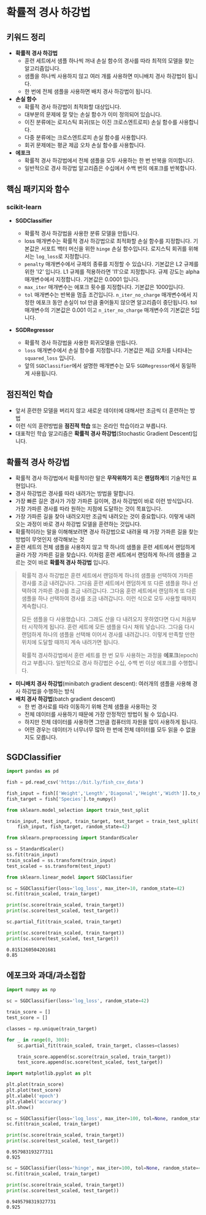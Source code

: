 # 확률적 경사 하강법

## 키워드 정리

- **확률적 경사 하강법**
  - 훈련 세트에서 샘플 하나씩 꺼내 손실 함수의 경사를 따라 최적의 모델을 찾는 알고리즘입니다.
  - 샘플을 하나씩 사용하지 않고 여러 개를 사용하면 미니배치 경사 하강법이 됩니다.
  - 한 번에 전체 샘플을 사용하면 배치 경사 하강법이 됩니다.
- **손실 함수**
  - 확률적 경사 하강법이 최적화할 대상입니다.
  - 대부분의 문제에 잘 맞는 손실 함수가 이미 정의되어 있습니다.
  - 이진 분류에는 로지스틱 회귀(또는 이진 크로스엔트로피) 손실 함수를 사용합니다.
  - 다중 분류에는 크로스엔트로피 손실 함수를 사용합니다.
  - 회귀 문제에는 평균 제곱 오차 손실 함수를 사용합니다.
- **에포크**
  - 확률적 경사 하강법에서 전체 샘플을 모두 사용하는 한 번 반복을 의미합니다.
  - 일반적으로 경사 하강법 알고리즘은 수십에서 수백 번의 에포크를 반복합니다.

## 핵심 패키지와 함수

### scikit-learn

- **SGDClassifier**

  - 확률적 경사 하강법을 사용한 분류 모델을 만듭니다.
  - loss 매개변수는 확률적 경사 하강법으로 최적화할 손실 함수를 지정합니다. 기본값은 서포트 백터 머신을 위한 `hinge` 손실 함수입니다. 로지스틱 회귀를 위해서는 `log_loss`로 지정합니다.
  - `penalty` 매개변수에서 규제의 종류를 지정할 수 있습니다. 기본값은 L2 규제를 위한 'l2' 입니다. L1 규제를 적용하라면 'l1'으로 지정합니다. 규제 강도는 alpha 매개변수에서 지정합니다. 기본값은 0.0001 입니다.
  - `max_iter` 매개변수는 에포크 횟수를 지정합니다. 기본값은 1000입니다.
  - `tol` 매개변수는 반복을 멈출 조건입니다. `n_iter_no_charge` 매개변수에서 지정한 에포크 동안 손실이 tol 만큼 줄어들지 않으면 알고리즘이 중단됩니다. tol 매개변수의 기본값은 0.001 이고 `n_iter_no_charge` 매개변수의 기본값은 5입니다.

- **SGDRegressor**
  - 확률적 경사 하강법을 사용한 회귀모델을 만듭니다.
  - `loss` 매개변수에서 손실 함수를 지정합니다. 기본값은 제곱 오차를 나타내는 `squared_loss` 입니다.
  - 앞의 `SGDClassifier`에서 설명한 매개변수는 모두 `SGDRegressor`에서 동일하게 사용됩니다.

## 점진적인 학습

- 앞서 훈련한 모델을 버리지 않고 새로운 데이터에 대해서만 조금씩 더 훈련하는 방법
- 이런 식의 훈련방법을 **점진적 학습** 또는 온라인 학습이라고 부릅니다.
- 대표적인 학습 알고리즘은 **확률적 경사 하강법**(Stochastic Gradient Descent)입니다.

## 확률적 경사 하강법

- 확률적 경사 하강법에서 확률적이란 말은 **무작위하기** 혹은 **랜덤하게**의 기술적인 표현입니다.
- 경사 하강법은 경사를 따라 내려가는 방법을 말합니다.
- 가장 빠른 길은 경사가 가장 가파른 길이며, 경사 하강법이 바로 이런 방식입니다. 가장 가파른 경사를 따라 원하는 지점에 도달하는 것이 목표입니다.
- 가장 가파른 길을 찾아 내려오지만 조금씩 내려오는 것이 중요합니다. 이렇게 내려오는 과정이 바로 경사 하강법 모델을 훈련하는 것입니다.
- 확률적이라는 말을 이해해보려면 경사 하강법으로 내려올 때 가장 가파른 길을 찾는 방법이 무엇인지 생각해보는 것
- 훈련 세트의 전체 샘플을 사용하지 않고 딱 하나의 샘플을 훈련 세트에서 랜덤하게 골라 가장 가파른 길을 찾습니다. 이처럼 훈련 세트에서 랜덤하게 하나의 샘플을 고르는 것이 바로 **확률적 경사 하강법** 입니다.

> 확률적 경사 하강법은 훈련 세트에서 랜덤하게 하나의 샘플을 선택하여 가파른 경사를 조금 내려갑니다. 그다음 훈련 세트에서 랜덤하게 또 다른 샘플을 하나 선택하여 가파른 경사를 조금 내려갑니다. 그다음 훈련 세트에서 랜덤하게 또 다른 샘플을 하나 선택하여 경사를 조금 내려갑니다. 이런 식으로 모두 사용할 때까지 계속합니다.
>
> 모든 샘플을 다 사용했습니다. 그래도 산을 다 내려오지 못하였다면 다시 처음부터 시작하게 됩니다. 훈련 세트에 모든 샘플을 다시 채워 넣습니다. 그다음 다시 랜덤하게 하나의 샘플을 선택해 이어서 경사를 내려갑니다. 이렇게 만족할 만한 위치에 도달할 때까지 계속 내려가면 됩니다.
>
> 확률적 경사하강법에서 훈련 세트를 한 번 모두 사용하는 과정을 **에포크**(epoch)라고 부릅니다. 일반적으로 경사 하강법은 수십, 수백 번 이상 에포크를 수행합니다.

- **미니배치 경사 하강법**(minibatch gradient descent): 여러개의 샘플을 사용해 경사 하강법을 수행하는 방식
- **배치 경사 하강법**(batch gradient descent)
  - 한 번 경사로를 따라 이동하기 위해 전체 샘플을 사용하는 것
  - 전체 데이터를 사용하기 때문에 가장 안정적인 방법이 될 수 있습니다.
  - 하지만 전체 데이터를 사용하면 그만큼 컴퓨터의 자원을 많이 사용하게 됩니다.
  - 어떤 경우는 데이터가 너무너무 많아 한 번에 전체 데이터를 모두 읽을 수 없을지도 모릅니다.




## SGDClassifier

```python
import pandas as pd

fish = pd.read_csv('https://bit.ly/fish_csv_data')
```

```python
fish_input = fish[['Weight','Length','Diagonal','Height','Width']].to_numpy()
fish_target = fish['Species'].to_numpy()
```

```python
from sklearn.model_selection import train_test_split

train_input, test_input, train_target, test_target = train_test_split(
    fish_input, fish_target, random_state=42)
```

```python
from sklearn.preprocessing import StandardScaler

ss = StandardScaler()
ss.fit(train_input)
train_scaled = ss.transform(train_input)
test_scaled = ss.transform(test_input)
```

```python
from sklearn.linear_model import SGDClassifier
```

```python
sc = SGDClassifier(loss='log_loss', max_iter=10, random_state=42)
sc.fit(train_scaled, train_target)

print(sc.score(train_scaled, train_target))
print(sc.score(test_scaled, test_target))
```

```python
sc.partial_fit(train_scaled, train_target)

print(sc.score(train_scaled, train_target))
print(sc.score(test_scaled, test_target))
```

```
0.8151260504201681
0.85
```

## 에포크와 과대/과소접합

```python
import numpy as np

sc = SGDClassifier(loss='log_loss', random_state=42)

train_score = []
test_score = []

classes = np.unique(train_target)
```

```python
for _ in range(0, 300):
    sc.partial_fit(train_scaled, train_target, classes=classes)

    train_score.append(sc.score(train_scaled, train_target))
    test_score.append(sc.score(test_scaled, test_target))
```

```python
import matplotlib.pyplot as plt

plt.plot(train_score)
plt.plot(test_score)
plt.xlabel('epoch')
plt.ylabel('accuracy')
plt.show()
```

```python
sc = SGDClassifier(loss='log_loss', max_iter=100, tol=None, random_state=42)
sc.fit(train_scaled, train_target)

print(sc.score(train_scaled, train_target))
print(sc.score(test_scaled, test_target))
```

```
0.957983193277311
0.925
```

```python
sc = SGDClassifier(loss='hinge', max_iter=100, tol=None, random_state=42)
sc.fit(train_scaled, train_target)

print(sc.score(train_scaled, train_target))
print(sc.score(test_scaled, test_target))
```

```
0.9495798319327731
0.925
```
